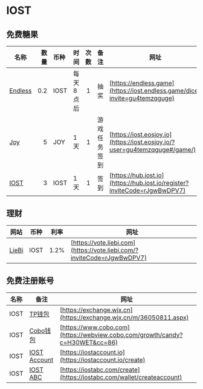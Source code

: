 # IOST

## 免费糖果
名称|数量|币种|时间|次数|备注|网址
---|---:|:---|---|:---:|---|---
[Endless](https://iost.endless.game/dice?invite=gu4temzqguge)|0.2|IOST|每天8点后|1|抽奖|[https://endless.game](https://iost.endless.game/dice?invite=gu4temzqguge)
[Joy](https://iost.eosjoy.io/?user=gu4temzqguge#/game/)|5|JOY|1天|1|游戏任务签到|[https://iost.eosjoy.io](https://iost.eosjoy.io/?user=gu4temzqguge#/game/)
[IOST](https://hub.iost.io/register?inviteCode=rJgwBwDPV7)|3|IOST|1天|1|签到|[https://hub.iost.io](https://hub.iost.io/register?inviteCode=rJgwBwDPV7)

## 理财
网站|币种|利率|网址
---|---|---|---
[LieBi](https://vote.liebi.com/?inviteCode=rJgwBwDPV7)|IOST|1.2%|[https://vote.liebi.com](https://vote.liebi.com/?inviteCode=rJgwBwDPV7)

## 免费注册账号
名称|备注|网址
---|---|---
IOST|[TP钱包](https://exchange.wjx.cn/m/36050811.aspx)|[https://exchange.wjx.cn](https://exchange.wjx.cn/m/36050811.aspx)
IOST|[Cobo钱包](https://webview.cobo.com/growth/candy?c=H30WET&cc=86)|[https://www.cobo.com](https://webview.cobo.com/growth/candy?c=H30WET&cc=86)
IOST|[IOST Account](https://iostaccount.io/create)|[https://iostaccount.io](https://iostaccount.io/create)
IOST|[IOST ABC](https://iostabc.com/wallet/createaccount)|[https://iostabc.com/create](https://iostabc.com/wallet/createaccount)

